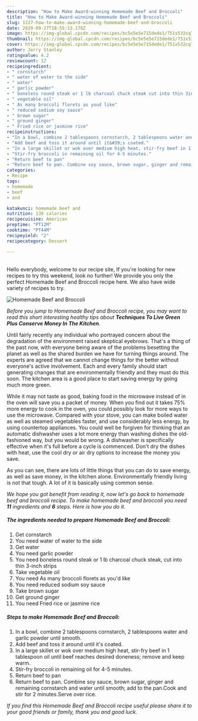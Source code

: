 ```yaml
---
description: "How to Make Award-winning Homemade Beef and Broccoli"
title: "How to Make Award-winning Homemade Beef and Broccoli"
slug: 1227-how-to-make-award-winning-homemade-beef-and-broccoli
date: 2020-09-27T18:55:13.178Z
image: https://img-global.cpcdn.com/recipes/bc5e5e5e715dede1/751x532cq70/homemade-beef-and-broccoli-recipe-main-photo.jpg
thumbnail: https://img-global.cpcdn.com/recipes/bc5e5e5e715dede1/751x532cq70/homemade-beef-and-broccoli-recipe-main-photo.jpg
cover: https://img-global.cpcdn.com/recipes/bc5e5e5e715dede1/751x532cq70/homemade-beef-and-broccoli-recipe-main-photo.jpg
author: Jerry Stanley
ratingvalue: 4.2
reviewcount: 12
recipeingredient:
- " cornstarch"
- " water of water to the side"
- " water"
- " garlic powder"
- " boneless round steak or 1 lb charcoal chuck steak cut into thin 3inch strips"
- " vegetable oil"
- " As many broccoli florets as youd like"
- " reduced sodium soy sauce"
- " brown sugar"
- " ground ginger"
- " Fried rice or jasmine rice"
recipeinstructions:
- "In a bowl, combine 2 tablespoons cornstarch, 2 tablespoons water and garlic powder until smooth."
- "Add beef and toss it around until it&#39;s coated."
- "In a large skillet or wok over medium high heat, stir-fry beef in 1 tablespoon oil until beef reaches desired doneness; remove and keep warm."
- "Stir-fry broccoli in remaining oil for 4-5 minutes."
- "Return beef to pan"
- "Return beef to pan. Combine soy sauce, brown sugar, ginger and remaining cornstarch and water until smooth; add to the pan.Cook and stir for 2 minutes.Serve over rice."
categories:
- Recipe
tags:
- homemade
- beef
- and

katakunci: homemade beef and 
nutrition: 139 calories
recipecuisine: American
preptime: "PT12M"
cooktime: "PT44M"
recipeyield: "2"
recipecategory: Dessert

---
```

<br>
Hello everybody, welcome to our recipe site, If you're looking for new recipes to try this weekend, look no further! We provide you only the perfect Homemade Beef and Broccoli recipe here. We also have wide variety of recipes to try.
<br>


![Homemade Beef and Broccoli](https://img-global.cpcdn.com/recipes/bc5e5e5e715dede1/751x532cq70/homemade-beef-and-broccoli-recipe-main-photo.jpg)

<i>Before you jump to Homemade Beef and Broccoli recipe, you may want to read this short interesting healthy tips about 
<strong>Techniques To Live Green Plus Conserve Money In The Kitchen</strong>.</i>
</br>

Until fairly recently any individual who portrayed concern about the degradation of the environment raised skeptical eyebrows. That's a thing of the past now, with everyone being aware of the problems besetting the planet as well as the shared burden we have for turning things around. The experts are agreed that we cannot change things for the better without everyone's active involvement. Each and every family should start generating changes that are environmentally friendly and they must do this soon. The kitchen area is a good place to start saving energy by going much more green.

While it may not taste as good, baking food in the microwave instead of in the oven will save you a packet of money. When you find out it takes 75% more energy to cook in the oven, you could possibly look for more ways to use the microwave. Compared with your stove, you can make boiled water as well as steamed vegetables faster, and use considerably less energy, by using countertop appliances. You could well be forgiven for thinking that an automatic dishwasher uses a lot more energy than washing dishes the old-fashioned way, but you would be wrong. A dishwasher is specifically effective when it's full before a cycle is commenced. Don't dry the dishes with heat, use the cool dry or air dry options to increase the money you save.

As you can see, there are lots of little things that you can do to save energy, as well as save money, in the kitchen alone. Environmentally friendly living is not that tough. A lot of it is basically using common sense.


<i>We hope you got benefit from reading it, now let's go back to homemade beef and broccoli recipe. To make homemade beef and broccoli you need <strong>11</strong> ingredients and <strong>6</strong> steps. Here is how you do it.
</i>

##### The ingredients needed to prepare Homemade Beef and Broccoli:

1. Get  cornstarch
1. You need  water of water to the side
1. Get  water
1. You need  garlic powder
1. You need  boneless round steak or 1 lb charcoal chuck steak, cut into thin 3-inch strips
1. Take  vegetable oil
1. You need  As many broccoli florets as you&#39;d like
1. You need  reduced sodium soy sauce
1. Take  brown sugar
1. Get  ground ginger
1. You need  Fried rice or jasmine rice


##### Steps to make Homemade Beef and Broccoli:

1. In a bowl, combine 2 tablespoons cornstarch, 2 tablespoons water and garlic powder until smooth.
1. Add beef and toss it around until it&#39;s coated.
1. In a large skillet or wok over medium high heat, stir-fry beef in 1 tablespoon oil until beef reaches desired doneness; remove and keep warm.
1. Stir-fry broccoli in remaining oil for 4-5 minutes.
1. Return beef to pan
1. Return beef to pan. Combine soy sauce, brown sugar, ginger and remaining cornstarch and water until smooth; add to the pan.Cook and stir for 2 minutes.Serve over rice.


<i>If you find this Homemade Beef and Broccoli recipe useful please share it to your good friends or family, thank you and good luck.</i>
